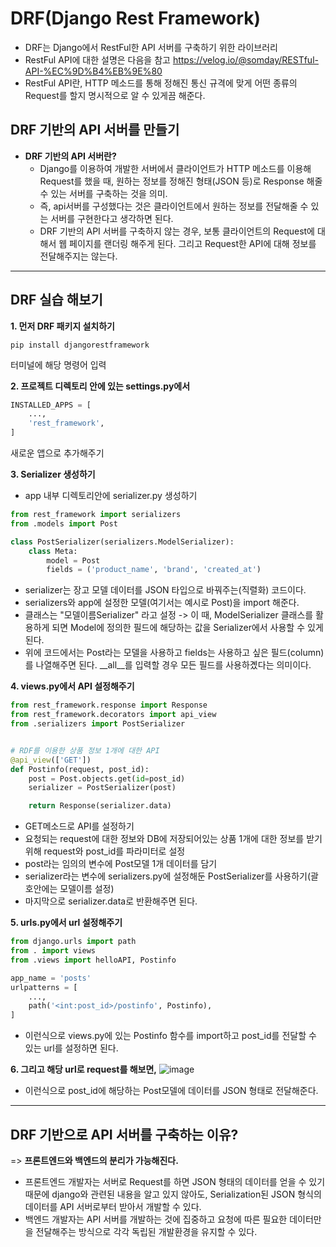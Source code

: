 # DRF(Django Rest Framework)
- DRF는 Django에서 RestFul한 API 서버를 구축하기 위한 라이브러리
- RestFul API에 대한 설명은 다음을 참고 https://velog.io/@somday/RESTful-API-%EC%9D%B4%EB%9E%80
- RestFul API란, HTTP 메소드를 통해 정해진 통신 규격에 맞게 어떤 종류의 Request를 할지 명시적으로 알 수 있게끔 해준다.


## DRF 기반의 API 서버를 만들기
- **DRF 기반의 API 서버란?**
  - Django를 이용하여 개발한 서버에서 클라이언트가 HTTP 메소드를 이용해 Request를 했을 때, 원하는 정보를 정해진 형태(JSON 등)로 Response 해줄 수 있는 서버를 구축하는 것을 의미. 
  - 즉, api서버를 구성했다는 것은 클라이언트에서 원하는 정보를 전달해줄 수 있는 서버를 구현한다고 생각하면 된다.
  - DRF 기반의 API 서버를 구축하지 않는 경우, 보통 클라이언트의 Request에 대해서 웹 페이지를 랜더링 해주게 된다. 그리고 Request한 API에 대해 정보를 전달해주지는 않는다.

* * *

## DRF 실습 해보기
**1. 먼저 DRF 패키지 설치하기**
```
pip install djangorestframework
```
터미널에 해당 명령어 입력


**2. 프로젝트 디렉토리 안에 있는 settings.py에서** 
```python
INSTALLED_APPS = [
    ...,
    'rest_framework',
]
```
새로운 앱으로 추가해주기


**3. Serializer 생성하기**
- app 내부 디렉토리안에 serializer.py 생성하기
```python
from rest_framework import serializers
from .models import Post

class PostSerializer(serializers.ModelSerializer):
    class Meta:
        model = Post
        fields = ('product_name', 'brand', 'created_at')
```
- serializer는 장고 모델 데이터를 JSON 타입으로 바꿔주는(직렬화) 코드이다.
- serializers와 app에 설정한 모델(여기서는 예시로 Post)을 import 해준다.
- 클래스는 "모델이름Serializer" 라고 설정 -> 이 때, ModelSerializer 클래스를 활용하게 되면 Model에 정의한 필드에 해당하는 값을 Serializer에서 사용할 수 있게 된다.
- 위에 코드에서는 Post라는 모델을 사용하고 fields는 사용하고 싶은 필드(column)를 나열해주면 된다. __all__를 입력할 경우 모든 필드를 사용하곘다는 의미이다. 


**4. views.py에서 API 설정해주기**
```python
from rest_framework.response import Response
from rest_framework.decorators import api_view
from .serializers import PostSerializer


# RDF를 이용한 상품 정보 1개에 대한 API
@api_view(['GET'])
def Postinfo(request, post_id):
    post = Post.objects.get(id=post_id)
    serializer = PostSerializer(post)

    return Response(serializer.data)
```
- GET메소드로 API를 설정하기
- 요청되는 request에 대한 정보와 DB에 저장되어있는 상품 1개에 대한 정보를 받기 위해 request와 post_id를 파라미터로 설정
- post라는 임의의 변수에 Post모델 1개 데이터를 담기
- serializer라는 변수에 serializers.py에 설정해둔 PostSerializer를 사용하기(괄호안에는 모델이름 설정)
- 마지막으로 serializer.data로 반환해주면 된다.


**5. urls.py에서 url 설정해주기**
```python
from django.urls import path
from . import views
from .views import helloAPI, Postinfo

app_name = 'posts'
urlpatterns = [
    ...,
    path('<int:post_id>/postinfo', Postinfo),
]
```
- 이런식으로 views.py에 있는 Postinfo 함수를 import하고 post_id를 전달할 수 있는 url를 설정하면 된다.


**6. 그리고 해당 url로 request를 해보면,**
![image](https://user-images.githubusercontent.com/95380638/149622616-d0e6631a-ca45-4186-8302-8eb38ad4a83e.png)
- 이런식으로 post_id에 해당하는 Post모델에 데이터를 JSON 형태로 전달해준다.

* * * 
## DRF 기반으로 API 서버를 구축하는 이유?
=> **프론트엔드와 백엔드의 분리가 가능해진다.**

- 프론트엔드 개발자는 서버로 Request를 하면 JSON 형태의 데이터를 얻을 수 있기 때문에 django와 관련된 내용을 알고 있지 않아도, Serialization된 JSON 형식의 데이터를 API 서버로부터 받아서 개발할 수 있다.
- 백엔드 개발자는 API 서버를 개발하는 것에 집중하고 요청에 따른 필요한 데이터만을 전달해주는 방식으로 각각 독립된 개발환경을 유지할 수 있다. 

